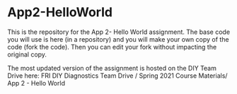 # App2-HelloWorld

This is the repository for the App 2- Hello World assignment. The base code you will use is here (in a repository) and you will make your own copy of the code (fork the code). Then you can edit your fork without impacting the original copy. 

The most updated version of the assignment is hosted on the DIY Team Drive here: 
FRI DIY Diagnostics Team Drive / Spring 2021 Course Materials/ App 2 - Hello World
